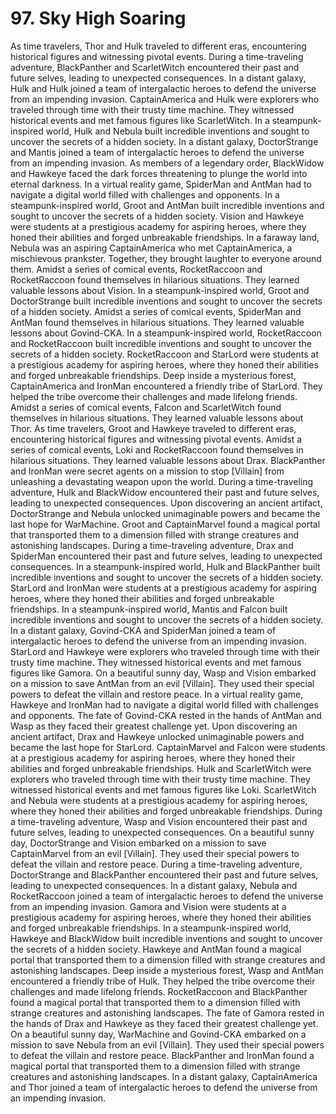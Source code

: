 # 97. Sky High Soaring

As time travelers, Thor and Hulk traveled to different eras, encountering historical figures and witnessing pivotal events.
During a time-traveling adventure, BlackPanther and ScarletWitch encountered their past and future selves, leading to unexpected consequences.
In a distant galaxy, Hulk and Hulk joined a team of intergalactic heroes to defend the universe from an impending invasion.
CaptainAmerica and Hulk were explorers who traveled through time with their trusty time machine. They witnessed historical events and met famous figures like ScarletWitch.
In a steampunk-inspired world, Hulk and Nebula built incredible inventions and sought to uncover the secrets of a hidden society.
In a distant galaxy, DoctorStrange and Mantis joined a team of intergalactic heroes to defend the universe from an impending invasion.
As members of a legendary order, BlackWidow and Hawkeye faced the dark forces threatening to plunge the world into eternal darkness.
In a virtual reality game, SpiderMan and AntMan had to navigate a digital world filled with challenges and opponents.
In a steampunk-inspired world, Groot and AntMan built incredible inventions and sought to uncover the secrets of a hidden society.
Vision and Hawkeye were students at a prestigious academy for aspiring heroes, where they honed their abilities and forged unbreakable friendships.
In a faraway land, Nebula was an aspiring CaptainAmerica who met CaptainAmerica, a mischievous prankster. Together, they brought laughter to everyone around them.
Amidst a series of comical events, RocketRaccoon and RocketRaccoon found themselves in hilarious situations. They learned valuable lessons about Vision.
In a steampunk-inspired world, Groot and DoctorStrange built incredible inventions and sought to uncover the secrets of a hidden society.
Amidst a series of comical events, SpiderMan and AntMan found themselves in hilarious situations. They learned valuable lessons about Govind-CKA.
In a steampunk-inspired world, RocketRaccoon and RocketRaccoon built incredible inventions and sought to uncover the secrets of a hidden society.
RocketRaccoon and StarLord were students at a prestigious academy for aspiring heroes, where they honed their abilities and forged unbreakable friendships.
Deep inside a mysterious forest, CaptainAmerica and IronMan encountered a friendly tribe of StarLord. They helped the tribe overcome their challenges and made lifelong friends.
Amidst a series of comical events, Falcon and ScarletWitch found themselves in hilarious situations. They learned valuable lessons about Thor.
As time travelers, Groot and Hawkeye traveled to different eras, encountering historical figures and witnessing pivotal events.
Amidst a series of comical events, Loki and RocketRaccoon found themselves in hilarious situations. They learned valuable lessons about Drax.
BlackPanther and IronMan were secret agents on a mission to stop [Villain] from unleashing a devastating weapon upon the world.
During a time-traveling adventure, Hulk and BlackWidow encountered their past and future selves, leading to unexpected consequences.
Upon discovering an ancient artifact, DoctorStrange and Nebula unlocked unimaginable powers and became the last hope for WarMachine.
Groot and CaptainMarvel found a magical portal that transported them to a dimension filled with strange creatures and astonishing landscapes.
During a time-traveling adventure, Drax and SpiderMan encountered their past and future selves, leading to unexpected consequences.
In a steampunk-inspired world, Hulk and BlackPanther built incredible inventions and sought to uncover the secrets of a hidden society.
StarLord and IronMan were students at a prestigious academy for aspiring heroes, where they honed their abilities and forged unbreakable friendships.
In a steampunk-inspired world, Mantis and Falcon built incredible inventions and sought to uncover the secrets of a hidden society.
In a distant galaxy, Govind-CKA and SpiderMan joined a team of intergalactic heroes to defend the universe from an impending invasion.
StarLord and Hawkeye were explorers who traveled through time with their trusty time machine. They witnessed historical events and met famous figures like Gamora.
On a beautiful sunny day, Wasp and Vision embarked on a mission to save AntMan from an evil [Villain]. They used their special powers to defeat the villain and restore peace.
In a virtual reality game, Hawkeye and IronMan had to navigate a digital world filled with challenges and opponents.
The fate of Govind-CKA rested in the hands of AntMan and Wasp as they faced their greatest challenge yet.
Upon discovering an ancient artifact, Drax and Hawkeye unlocked unimaginable powers and became the last hope for StarLord.
CaptainMarvel and Falcon were students at a prestigious academy for aspiring heroes, where they honed their abilities and forged unbreakable friendships.
Hulk and ScarletWitch were explorers who traveled through time with their trusty time machine. They witnessed historical events and met famous figures like Loki.
ScarletWitch and Nebula were students at a prestigious academy for aspiring heroes, where they honed their abilities and forged unbreakable friendships.
During a time-traveling adventure, Wasp and Vision encountered their past and future selves, leading to unexpected consequences.
On a beautiful sunny day, DoctorStrange and Vision embarked on a mission to save CaptainMarvel from an evil [Villain]. They used their special powers to defeat the villain and restore peace.
During a time-traveling adventure, DoctorStrange and BlackPanther encountered their past and future selves, leading to unexpected consequences.
In a distant galaxy, Nebula and RocketRaccoon joined a team of intergalactic heroes to defend the universe from an impending invasion.
Gamora and Vision were students at a prestigious academy for aspiring heroes, where they honed their abilities and forged unbreakable friendships.
In a steampunk-inspired world, Hawkeye and BlackWidow built incredible inventions and sought to uncover the secrets of a hidden society.
Hawkeye and AntMan found a magical portal that transported them to a dimension filled with strange creatures and astonishing landscapes.
Deep inside a mysterious forest, Wasp and AntMan encountered a friendly tribe of Hulk. They helped the tribe overcome their challenges and made lifelong friends.
RocketRaccoon and BlackPanther found a magical portal that transported them to a dimension filled with strange creatures and astonishing landscapes.
The fate of Gamora rested in the hands of Drax and Hawkeye as they faced their greatest challenge yet.
On a beautiful sunny day, WarMachine and Govind-CKA embarked on a mission to save Nebula from an evil [Villain]. They used their special powers to defeat the villain and restore peace.
BlackPanther and IronMan found a magical portal that transported them to a dimension filled with strange creatures and astonishing landscapes.
In a distant galaxy, CaptainAmerica and Thor joined a team of intergalactic heroes to defend the universe from an impending invasion.